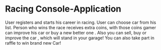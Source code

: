 # Racing Console-Application

User registers and starts his career in racing. User can choose car from his list. Person who wins the race receives extra coins, with those coins gamer can improve his
car or buy a new better one . Also you can sell, buy or improve the car , which will stand in your garage! You can also take part in raffle to win brand new Car! 
